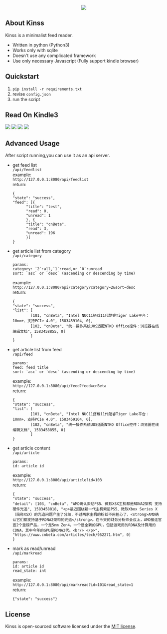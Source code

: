 <p align="center"><img src="https://i.loli.net/2020/03/06/Q8dyDxz63OKbZml.png"></p>

## About Kinss

Kinss is a minimalist feed reader.

- Written in python (Python3)
- Works only with sqlite
- Doesn't use any complicated framework
- Use only necessary Javascript (Fully support kindle browser)

## Quickstart

1. `pip install -r requirements.txt`
2. revise `config.json`
2. run the script

## Read On Kindle3
![](assets/1.png)
![](assets/2.png)
![](assets/3.png)
![](assets/4.png)

## Advanced Usage

After script running,you can use it as an api server.

- get feed list  
  `/api/feedlist`  
  example:  
  `http://127.0.0.1:8080/api/feedlist`  
  return:  
    ```
  {
  "state": "success",
  "feed": [{
          "title": "test",
          "read": 0,
          "unread": 1
          }, {
          "title": "cnBeta",
          "read": 3,
          "unread": 196
          }]
  }
    ```

- get article list from category  
  `/api/category`  
  ```
  params:  
  category: `2`:all,`1`:read,or `0`:unread  
  sort: `asc` or `desc` (ascending or descending by time)  
  ```
  example:  
  `http://127.0.0.1:8080/api/category?category=2&sort=desc`  
  return:  
    ```
    {
    "state": "success",
    "list": [
            [101, "cnBeta", "Intel NUC11搭载11代酷睿Tiger Lake平台：10nm+、支持PCIe 4.0", 1583459104, 0],
            [102, "cnBeta", "统一操作系统UOS适配NTKO Office控件：浏览器在线编辑文档", 1583458855, 0]
	        ]
    }
    ```

- get article list from feed  
  `/api/feed`  
  ```
  params:  
  feed: feed title
  sort: `asc` or `desc` (ascending or descending by time)  
  ```
  example:  
  `http://127.0.0.1:8080/api/feed?feed=cnBeta`  
  return:  
    ```
    {
    "state": "success",
    "list": [
            [101, "cnBeta", "Intel NUC11搭载11代酷睿Tiger Lake平台：10nm+、支持PCIe 4.0", 1583459104, 0],
            [102, "cnBeta", "统一操作系统UOS适配NTKO Office控件：浏览器在线编辑文档", 1583458855, 0]
	        ]
    }
    ```

- get article content  
  `/api/article`  
  ```
  params:  
  id: article id
  ```
  example:  
  `http://127.0.0.1:8080/api/article?id=103`  
  return:  
    ```
    {
	"state": "success",
	"detail": [103, "cnBeta", "AMD确认索尼PS5、微软XSX主机都是RDNA2架构 支持硬件光追", 1583458818, "<p>最近围绕新一代主机索尼PS5、微软Xbox Series X（简称XSX）的光追问题产生了分歧，不过两家主机的粉丝不用担心了，<strong>AMD确认它们都支持基于RDNA2架构的光追</strong>。在今天的财务分析师会议上，AMD接连官宣2个重磅产品，一个是5nm Zen4，一个是全新的GPU，包括游戏用的RDNA及计算用的CDNA，其中今年的GPU是RDNA2代。<br/> </p>", "https://www.cnbeta.com/articles/tech/952271.htm", 0]
    }
    ```

- mark as read/unread  
  `/api/markread`  
  ```
  params:
  id: article id
  read_state: int
  ```
  example:  
  `http://127.0.0.1:8080/api/markread?id=101&read_state=1`  
  return:  
    ```
    {"state": "success"}
    ```

## License

Kinss is open-sourced software licensed under the [MIT license](https://opensource.org/licenses/MIT).
